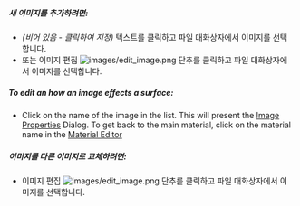 ##### 새 이미지를 추가하려면:
 * *(비어 있음 - 클릭하여 지정)* 텍스트를 클릭하고 파일 대화상자에서 이미지를 선택합니다.
 * 또는 이미지 편집 ![images/edit_image.png](images/edit_image.png) 단추를 클릭하고 파일 대화상자에서 이미지를 선택합니다.

##### To edit an how an image effects a surface:
 * Click on the name of the image in the list. This will present the [Image Properties](material-image-properties.html) Dialog.  To get back to the main material, click on the material name in the [Material Editor](material-editor.html#settings)

##### 이미지를 다른 이미지로 교체하려면:
  * 이미지 편집 ![images/edit_image.png](images/edit_image.png) 단추를 클릭하고 파일 대화상자에서 이미지를 선택합니다.
